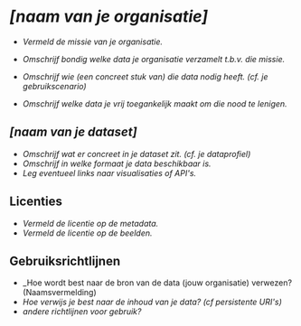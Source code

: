 # _[naam van je organisatie]_
* _Vermeld de missie van je organisatie._
* _Omschrijf bondig welke data je organisatie verzamelt t.b.v. die missie._

* _Omschrijf wie (een concreet stuk van) die data nodig heeft. (cf. je gebruikscenario)_
* _Omschrijf welke data je vrij toegankelijk maakt om die nood te lenigen._

## _[naam van je dataset]_
* _Omschrijf wat er concreet in je dataset zit. (cf. je dataprofiel)_
* _Omschrijf in welke formaat je data beschikbaar is._
* _Leg eventueel links naar visualisaties of API's._

## Licenties
* _Vermeld de licentie op de metadata._
* _Vermeld de licentie op de beelden._

## Gebruiksrichtlijnen
* _Hoe wordt best naar de bron van de data (jouw organisatie) verwezen? (Naamsvermelding)
* _Hoe verwijs je best naar de inhoud van je data? (cf persistente URI's)_
* _andere richtlijnen voor gebruik?_

